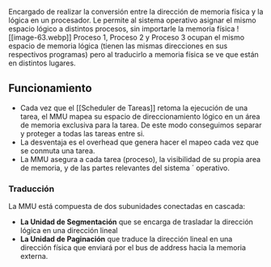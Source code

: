Encargado de realizar la conversión entre la dirección de memoria física y la lógica en un procesador.
Le permite al sistema operativo asignar el mismo espacio lógico a distintos procesos, sin importarle la memoria física
![[image-63.webp]]
Proceso 1, Proceso 2 y Proceso 3 ocupan el mismo espacio de memoria lógica (tienen las mismas direcciones en sus respectivos programas) pero al traducirlo a memoria física se ve que están en distintos lugares.
## Funcionamiento
- Cada vez que el [[Scheduler de Tareas]] retoma la ejecución de una tarea, el MMU mapea su espacio de direccionamiento lógico en un área de memoria exclusiva para la tarea. De este modo conseguimos separar y proteger a todas las tareas entre si.
- La desventaja es el overhead que genera hacer el mapeo cada vez que se conmuta una tarea.
- La MMU asegura a cada tarea (proceso), la visibilidad de su propia area de memoria, y de las partes relevantes del sistema ´ operativo.
### Traducción
La MMU está compuesta de dos subunidades conectadas en cascada: 
- **La Unidad de Segmentación** que se encarga de trasladar la dirección lógica en una dirección lineal
- **La Unidad de Paginación** que traduce la dirección lineal en una dirección física que enviará por el bus de address hacia la memoria externa.
